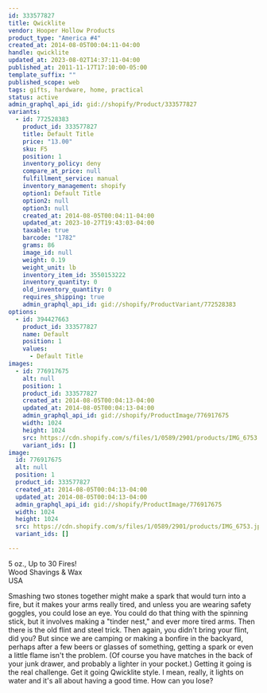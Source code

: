 ```yaml
---
id: 333577827
title: Qwicklite
vendor: Hooper Hollow Products
product_type: "America #4"
created_at: 2014-08-05T00:04:11-04:00
handle: qwicklite
updated_at: 2023-08-02T14:37:11-04:00
published_at: 2011-11-17T17:10:00-05:00
template_suffix: ""
published_scope: web
tags: gifts, hardware, home, practical
status: active
admin_graphql_api_id: gid://shopify/Product/333577827
variants:
  - id: 772528383
    product_id: 333577827
    title: Default Title
    price: "13.00"
    sku: F5
    position: 1
    inventory_policy: deny
    compare_at_price: null
    fulfillment_service: manual
    inventory_management: shopify
    option1: Default Title
    option2: null
    option3: null
    created_at: 2014-08-05T00:04:11-04:00
    updated_at: 2023-10-27T19:43:03-04:00
    taxable: true
    barcode: "1782"
    grams: 86
    image_id: null
    weight: 0.19
    weight_unit: lb
    inventory_item_id: 3550153222
    inventory_quantity: 0
    old_inventory_quantity: 0
    requires_shipping: true
    admin_graphql_api_id: gid://shopify/ProductVariant/772528383
options:
  - id: 394427663
    product_id: 333577827
    name: Default
    position: 1
    values:
      - Default Title
images:
  - id: 776917675
    alt: null
    position: 1
    product_id: 333577827
    created_at: 2014-08-05T00:04:13-04:00
    updated_at: 2014-08-05T00:04:13-04:00
    admin_graphql_api_id: gid://shopify/ProductImage/776917675
    width: 1024
    height: 1024
    src: https://cdn.shopify.com/s/files/1/0589/2901/products/IMG_6753.jpeg?v=1407211453
    variant_ids: []
image:
  id: 776917675
  alt: null
  position: 1
  product_id: 333577827
  created_at: 2014-08-05T00:04:13-04:00
  updated_at: 2014-08-05T00:04:13-04:00
  admin_graphql_api_id: gid://shopify/ProductImage/776917675
  width: 1024
  height: 1024
  src: https://cdn.shopify.com/s/files/1/0589/2901/products/IMG_6753.jpeg?v=1407211453
  variant_ids: []

---
```


5 oz., Up to 30 Fires!  
Wood Shavings & Wax  
USA

Smashing two stones together might make a spark that would turn into a fire, but it makes your arms really tired, and unless you are wearing safety goggles, you could lose an eye. You could do that thing with the spinning stick, but it involves making a "tinder nest," and ever more tired arms. Then there is the old flint and steel trick. Then again, you didn't bring your flint, did you? But since we are camping or making a bonfire in the backyard, perhaps after a few beers or glasses of something, getting a spark or even a little flame isn't the problem. (Of course you have matches in the back of your junk drawer, and probably a lighter in your pocket.) Getting it going is the real challenge. Get it going Qwicklite style. I mean, really, it lights on water and it's all about having a good time. How can you lose?